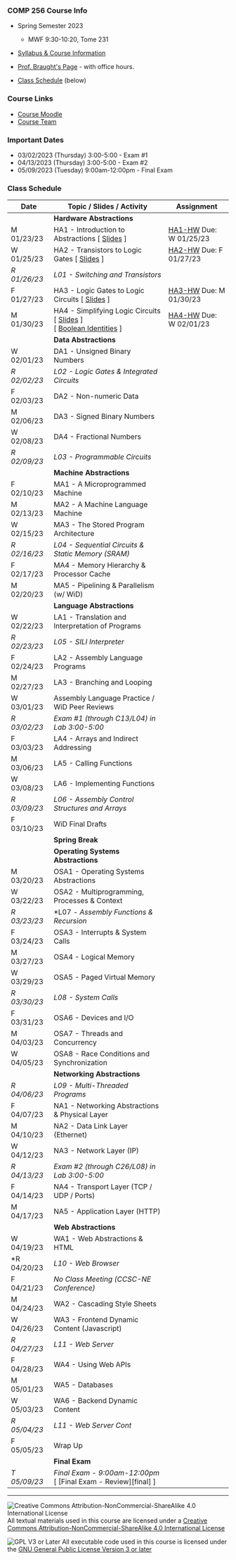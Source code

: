 ### COMP 256 Course Info
- Spring Semester 2023
  - MWF 9:30-10:20, Tome 231

- [Syllabus & Course Information](./syllabus.md)
- [Prof. Braught's Page](http://users.dickinson.edu/~braught/) - with office hours.
- [Class Schedule](#class-schedule) (below)

### Course Links

- [Course Moodle](https://lms.dickinson.edu/course/view.php?id=49856)
- [Course Team](https://teams.microsoft.com/l/team/19%3aLk175vaEncYObscYyzRIcIjgJjv7ooSfPRX-ZZZ6syY1%40thread.tacv2/conversations?groupId=7ae849d8-cd74-42f8-a922-455c34d06936&tenantId=6232b055-76b9-4c13-9b88-b562ae7db6fb)

<!--
- TinkerCAD
  - Use the link in Moodle to access our course directly.
  - Your "nickname" for login is your Dickinson username.
-->

<!--
- The Knob & Switch Computer
  - [The Datapath](https://dickinson-comp256.github.io/Knob-And-Switch-Computer/datapath.html)
  - [The Datapath & Memory](https://dickinson-comp256.github.io/Knob-And-Switch-Computer/dpandmem.html)
  - [Microprogram Machine](https://dickinson-comp256.github.io/Knob-And-Switch-Computer/micromachine.html)
  - [Machine Language Machine](https://dickinson-comp256.github.io/Knob-And-Switch-Computer/machine.html)
  - [Knob & Switch Assembly/Machine Language Reference](https://dickinson-comp256.github.io/Knob-And-Switch-Computer/instructions.html)
-->

<!--
- Assembler & Machine Simulator
  - [Assembly Language Reference Card](https://dickinson-comp256/AsmMachine/machine/bin/asm-ref.html)
  - [Assembler.jar](https://github.com/dickinson-comp256/AsmMachine/raw/main/Assembler/bin/Assembler.jar)
  - [Machine.jar](https://github.com/dickinson-comp256/AsmMachine/raw/main/Machine/bin/Machine.jar)
-->

### Important Dates

- 03/02/2023 (Thursday) 3:00-5:00 - Exam #1
- 04/13/2023 (Thursday) 3:00-5:00 - Exam #2
- 05/09/2023 (Tuesday) 9:00am-12:00pm - Final Exam

### Class Schedule

Date         | Topic / Slides / Activity                                                         | Assignment
------------ | --------------------------------------------------------------------------------- | --------------
             | **Hardware Abstractions**                                                         |
 M 01/23/23  |  HA1 - Introduction to Abstractions                 [ [Slides][HA-s1] ]           |  [HA1-HW][HA-hw1] Due: W 01/25/23
 W 01/25/23  |  HA2 - Transistors to Logic Gates                   [ [Slides][HA-s2] ]           |  [HA2-HW][HA-hw2] Due: F 01/27/23
*R 01/26/23* | *L01 - Switching and Transistors*                                                 | <!--*[LAB01][l01]  Due: R 02/02/23*-->
 F 01/27/23  |  HA3 - Logic Gates to Logic Circuits                [ [Slides][HA-s3] ]           |  [HA3-HW][HA-hw3] Due: M 01/30/23
 M 01/30/23  |  HA4 - Simplifying Logic Circuits                   [ [Slides][HA-s4] ]<br>[ [Boolean Identities][HA-BI] ]          |  [HA4-HW][HA-hw4] Due: W 02/01/23
             | **Data Abstractions**                                                             |
 W 02/01/23  |  DA1 - Unsigned Binary Numbers                       <!--[ [Slides][DA-s1] ]-->   |  <!--[DA1-HW][DA-hw1] Due: F 02/03/23-->
*R 02/02/23* | *L02 - Logic Gates & Integrated Circuits*                                         | <!--*[LAB02][l02] Due: R 02/09/23*--> 
 F 02/03/23  |  DA2 - Non-numeric Data                              <!--[ [Slides][DA-s2] ]-->   |  <!--[DA2-HW][DA-hw2] Due: M 02/06/23-->
 M 02/06/23  |  DA3 - Signed Binary Numbers                         <!--[ [Slides][DA-s3] ]-->   |  <!--[DA3-HW][DA-hw3] Due: W 02/08/23-->
 W 02/08/23  |  DA4 - Fractional Numbers                            <!--[ [Slides][DA-s4] ]-->   |  <!--[DA4-HW][DA-hw4] Due: F 02/10/23-->
*R 02/09/23* | *L03 - Programmable Circuits*                                                     | <!--*[LAB03][l03] Due: R 02/16/23*-->
             | **Machine Abstractions**                                                          |
 F 02/10/23  |  MA1 - A Microprogrammed Machine                     <!--[ [Slides][MA-s1] ]-->   |  <!--[MA1-HW][MA-hw1] Due: M 02/13/23-->
 M 02/13/23  |  MA2 - A Machine Language Machine                    <!--[ [Slides][MA-s2] ]-->   |  <!--[MA2-HW][MA-hw2] Due: W 02/15/23-->
 W 02/15/23  |  MA3 - The Stored Program Architecture               <!--[ [Slides][MA-s3] ]-->   |  <!--[MA3-HW][MA-hw3] Due: F 02/17/23-->
*R 02/16/23* | *L04 - Sequential Circuits & Static Memory (SRAM)*                                | <!--*[LAB04][l04] Due: R 02/23/23*-->
 F 02/17/23  |  MA4 - Memory Hierarchy & Processor Cache            <!--[ [Slides][MA-s4] ]-->   |  <!--[MA4-HW][MA-hw4] Due: M 02/20/23-->
 M 02/20/23  |  MA5 - Pipelining & Parallelism (w/ WiD)             <!--[ [Slides][MA-s5] ]-->   |  <!--[MA5-HW][MA-hw5] Due: W 02/22/23-->
             | **Language Abstractions**                                                         |
 W 02/22/23  |  LA1 - Translation and Interpretation of Programs    <!--[ [Slides][LA-s1] ]-->   |  <!--[LA1-HW][LA-hw1] Due: F 02/24/23-->
*R 02/23/23* | *L05 - SILI Interpreter*                                                          | <!--*[LAB05][l05] Due: R 03/09/23*-->
 F 02/24/23  |  LA2 - Assembly Language Programs                    <!--[ [Slides][LA-s2] ]-->   |  <!--[LA2-HW][LA-hw2] Due: M 02/27/23-->
 M 02/27/23  |  LA3 - Branching and Looping                         <!--[ [Slides][LA-s3] ]-->   |  <!--[LA3-HW][LA-hw3] Due: W 03/01/23-->
 W 03/01/23  |  Assembly Language Practice / WiD Peer Reviews       <!--[ [Slides][LA-pr1] ]-->  |  <!--[WiD][WiDPR] Due: F 03/03/23-->
*R 03/02/23* | *Exam #1 (through C13/L04) in Lab 3:00-5:00*<!--[ [Exam 1 - Review][ex1] ]-->     | 
 F 03/03/23  |  LA4 - Arrays and Indirect Addressing                <!--[ [Slides][LA-s4] ]-->   |  <!--[LA4-HW][LA-hw4] Due: M 03/06/23-->
 M 03/06/23  |  LA5 - Calling Functions                             <!--[ [Slides][LA-s5] ]-->   |  <!--[LA5-HW][LA-hw5] Due: W 03/08/23-->
 W 03/08/23  |  LA6 - Implementing Functions                        <!--[ [Slides][LA-s6] ]-->   |  <!--[LA6-HW][LA-hw6] Due: F 03/10/23-->
*R 03/09/23* | *L06 - Assembly Control Structures and Arrays*                                    | <!--*[LAB06][l06] Due: R 03/23/23*-->
 F 03/10/23  |  WiD Final Drafts                                                                 |  <!--[WiD][WiDFD] Due: M 03/20/23-->
             | **Spring Break**                                                                  |
             | **Operating Systems Abstractions**                                                |
 M 03/20/23  |  OSA1 - Operating Systems Abstractions               <!--[ [Slides][OSA-s1] ]-->  |  <!--[OSA1-HW][OSA-hw1] Due: W 03/22/23-->
 W 03/22/23  |  OSA2 - Multiprogramming, Processes & Context        <!--[ [Slides][OSA-s2] ]-->  |  <!--[OSA2-HW][OSA-hw2] Due: F 03/24/23--> 
*R 03/23/23* | *L07 - *Assembly Functions & Recursion*                                           | <!--*[LAB07]]l07] Due: R 03/30/23*-->
 F 03/24/23  |  OSA3 - Interrupts & System Calls                    <!--[ [Slides][OSA-s3] ]-->  |  <!--[OSA3-HW][OSA-hw3] Due: M 03/27/23-->
 M 03/27/23  |  OSA4 - Logical Memory                               <!--[ [Slides][OSA-s4] ]-->  |  <!--[OSA4-HW][OSA-hw4] Due: W 03/29/23-->
 W 03/29/23  |  OSA5 - Paged Virtual Memory                         <!--[ [Slides][OSA-s5] ]-->  |  <!--[OSA5-HW][OSA-hw5] Due: F 03/31/23-->
*R 03/30/23* | *L08 - System Calls*                                                              | <!--*[LAB08][l08] Due: R 04/13/23*-->
 F 03/31/23  |  OSA6 - Devices and I/O                              <!--[ [Slides][OSA-s6] ]-->  |  <!--[OSA6-HW][OSA-hw6] Due: M 04/03/23-->
 M 04/03/23  |  OSA7 - Threads and Concurrency                      <!--[ [Slides][OSA-s7] ]-->  |  <!--[OSA7-HW][OSA-hw7] Due: W 04/05/23-->
 W 04/05/23  |  OSA8 - Race Conditions and Synchronization          <!--[ [Slides][OSA-s8] ]-->  |  <!--[OSA8-HW][OSA-hw8] Due: F 04/07/23-->
             | **Networking Abstractions**                                                       |
*R 04/06/23* | *L09 - Multi-Threaded Programs*                                                   | <!--*[LAB09][l09] Due: R 04/20/23*-->
 F 04/07/23  |  NA1 - Networking Abstractions & Physical Layer      <!--[ [Slides][NA-s1] ]-->   |  <!--[NA1-HW][NA-hw1] Due: M 04/10/23-->
 M 04/10/23  |  NA2 - Data Link Layer (Ethernet)                    <!--[ [Slides][NA-s2] ]-->   |  <!--[NA2-HW][NA-hw2] Due: W 04/12/23-->
 W 04/12/23  |  NA3 -  Network Layer (IP)                           <!--[ [Slides][NA-s3] ]-->   |  <!--[NA3-HW][NA-hw3] Due: F 04/14/23-->
*R 04/13/23* | *Exam #2 (through C26/L08) in Lab 3:00-5:00*<!--[ [Exam 2 - Review][ex2] ]-->     | 
 F 04/14/23  |  NA4 - Transport Layer (TCP / UDP / Ports)           <!--[ [Slides][NA-s4] ]-->   |  <!--[NA4-HW][NA-hw4] Due: M 04/17/23-->
 M 04/17/23  |  NA5 - Application Layer (HTTP)                      <!--[ [Slides][NA-s5] ]-->   |  <!--[NA5-HW][NA-hw5] Due: W 04/19/23-->
             | **Web Abstractions**                                                              |
 W 04/19/23  |  WA1 - Web Abstractions & HTML                       <!--[ [Slides][WA-s1] ]-->   |  <!--[WA1-HW][WA-hw1] Due: F 04/21/23-->
*R 04/20/23  | *L10 - Web Browser*                                                               | <!--*[LAB10][l10] Due: R 04/27/23*-->
 F 04/21/23  |  *No Class Meeting (CCSC-NE Conference)*                                          |
 M 04/24/23  |  WA2 - Cascading Style Sheets                        <!--[ [Slides][WA-s2] ]-->   |  <!--[WA2-HW][WA-hw2] ] Due: W 04/26/23-->
 W 04/26/23  |  WA3 - Frontend Dynamic Content (Javascript)         <!--[ [Slides][WA-s3] ]-->   |  <!--[WA3-HW][WA-hw3] ] Due: F 04/28/23-->
*R 04/27/23* | *L11 - Web Server*                                                                | <!--*[LAB11][l11] Due: R 05/04/23*-->
 F 04/28/23  |  WA4 - Using Web APIs                                <!--[ [Slides][WA-s4] ]-->   |  <!--[WA4-HW][WA-hw4] ] Due: M 05/01/23-->
 M 05/01/23  |  WA5 - Databases                                     <!--[ [Slides][WA-s5] ]-->   |  <!--[WA5-HW][WA-hw5] ] Due: W 05/03/23-->
 W 05/03/23  |  WA6 - Backend Dynamic Content                       <!--[ [Slides][WA-s6] ]-->   |  <!--[WA6-HW][WA-hw6] ] Due: F 05/05/23-->
*R 05/04/23* | *L11 - Web Server Cont*                                                           |
 F 05/05/23  |        Wrap Up                                       <!--[ [Slides][TheEnd] ]-->  |  
             | **Final Exam**                                                                    |
*T 05/09/23* | *Final Exam - 9:00am-12:00pm*         [ [Final Exam - Review][final] ]            |


[HA-s1]: materials/01-HardwareAbstractions/HA1-S-Abstractions.pptx
[HA-hw1]: materials/01-HardwareAbstractions/HA1-A-Abstractions.docx
[HA-s2]: materials/01-HardwareAbstractions/HA2-S-TransistorsToGates.pptx
[HA-hw2]: materials/01-HardwareAbstractions/HA2-A-TransistorsToGates.docx
[HA-s3]: materials/01-HardwareAbstractions/HA3-S-GatesToCircuits.pptx
[HA-hw3]: materials/01-HardwareAbstractions/HA3-A-GatesToCircuits.docx
[HA-s4]: materials/01-HardwareAbstractions/HA4-S-LogicSimplification.pptx
[HA-BI]: materials/01-HardwareAbstractions/HA4-S-BooleanIdentities.pdf
[HA-hw4]: materials/01-HardwareAbstractions/HA4-A-LogicSimplification.docx

<!--
[DA-s1]: materials/02-DataAbstractions/DA1-S-UnsignedBinary.pptx
[DA-hw1]: materials/02-DataAbstractions/DA1-A-UnsignedBinary.docx
[DA-s2]: materials/02-DataAbstractions/DA2-S-NonNumericData.pptx
[DA-hw2]: materials/02-DataAbstractions/DA2-A-NonNumericData.docx
[DA-s3]: materials/02-DataAbstractions/DA3-S-SignedBinary.pptx
[DA-hw3]: materials/02-DataAbstractions/DA3-A-SignedBinary.docx
[DA-s4]: materials/02-DataAbstractions/DA4-S-FractionalNumbers.pptx
[DA-s5]: materials/02-DataAbstractions/DA4-A-FractionalNumbers.docx 

[MA-s1]: materials/03-MachineAbstractions/MA1-S-MicroProgram.pptx
[MA-hw1]: materials/03-MachineAbstractions/MA1-A-MicroProgram.docx
[MA-s2]: materials/03-MachineAbstractions/MA2-S-MachineLanguage.pptx
[MA-hw2]: materials/03-MachineAbstractions/MA2-A-MachineLanguage.docx
[MA-s3]: materials/03-MachineAbstractions/MA3-S-StoredProgram.pptx
[MA-hw3]: materials/03-MachineAbstractions/MA3-A-StoredProgram.docx
[MA-s4]: materials/03-MachineAbstractions/MA4-S-MemoryAndCache.pptx
[MA-hw4]: materials/03-MachineAbstractions/MA4-A-MemoryAndCache.docx
[MA-s5]: materials/03-MachineAbstractions/MA5-S-ParallelismPipelining.pptx
[MA-hw5]: materials/03-MachineAbstractions/MA5-S-ParallelismPipelining.docx

[LA-s1]: materials/04-MachineAbstractions/LA1-S-TranslationInterpretation.pptx
[LA-hw1]: materials/04-MachineAbstractions/LA1-A-TranslationInterpretation.docx
[LA-s2]: materials/04-MachineAbstractions/LA2-S-Assembly.pptx
[LA-hw2]: materials/04-MachineAbstractions/LA2-A-Assembly.docx
[LA-s3]: materials/04-MachineAbstractions/LA3-S-BranchingLooping.pptx
[LA-hw3]: materials/04-MachineAbstractions/LA3-A-BranchingLooping.docx
[LA-s4]: materials/04-MachineAbstractions/LA4-S-IndirectAddressing.pptx
[LA-hw4]: materials/04-MachineAbstractions/L45-A-IndirectAddressing.docx
[ex1]: materials/Exam1Review.docx
[LA-pr1]: materials/04-MachineAbstractions/LA1-Practice1-S-AsmActivities.pptx
[LA-s5]: materials/04-MachineAbstractions/LA5-S-CallingFunctions.pptx
[LA-hw5]: materials/04-MachineAbstractions/LA5-A-CallingFunctions.docx
[LA-s6]: materials/04-MachineAbstractions/LA6-S-ImplementingFunctions.pptx
[LA-hw6]: materials/04-MachineAbstractions/LA6-A-ImplementingFunctions.docx

[OSA-s1]: materials/05-OperatingSystemsAbstractions/OSA1-S-OSAbstractions.pptx
[OSA-hw1]: materials/05-OperatingSystemsAbstractions/OSA1-A-OSAbstractions.docx
[OSA-s2]: materials/05-OperatingSystemsAbstractions/OSA2-S-Processes.pptx
[OSA-hw2]: materials/05-OperatingSystemsAbstractions/OSA2-A-Processes.docx
[OSA-s3]: materials/05-OperatingSystemsAbstractions/OSA3-S-Interrupts.pptx
[OSA-hw3]: materials/05-OperatingSystemsAbstractions/OSA3-A-Interrupts.docx
[OSA-s4]: materials/05-OperatingSystemsAbstractions/OSA4-S-LogicalMemory.pptx
[OSA-hw4]: materials/05-OperatingSystemsAbstractions/OSA4-A-LogicalMemory.docx
[OSA-s5]: materials/05-OperatingSystemsAbstractions/OSA5-S-VirtualMemory.pptx
[OSA-hw5]: materials/05-OperatingSystemsAbstractions/OSA5-A-VirtualMemory.docx
[OSA-s6]: materials/05-OperatingSystemsAbstractions/OSA6-S-IOFileSystems.pptx
[OSA-hw6]: materials/05-OperatingSystemsAbstractions/OSA6-S-IOFileSystems.docx
[OSA-s7]: materials/05-OperatingSystemsAbstractions/OSA7-S-Threads.pptx
[OSA-hw7]: materials/05-OperatingSystemsAbstractions/OSA7-A-Threads.docx
[OSA-s8]: materials/05-OperatingSystemsAbstractions/OSA8-S-RaceConditions.pptx
[OSA-hw8]: materials/05-OperatingSystemsAbstractions/OSA8-A-RaceConditions.docx
[ex2]: materials/Exam2Review.docx

[NA-s1]: ???
[NA-hw1]: ???
[NA-s2]: ???
[NA-hw2]: ???
[NA-s3]: ???
[NA-hw3]: ???
[NA-s4]: ???
[NA-hw4]: ???
[NA-s5]: ???
[NA-hw5]: ???

[WA-s1]: materials/07-WebAbstractions/WA1-S-WebAbstractions.pptx
[WA-hw1]: materials/07-WebAbstractions/WA1-A-WebAbstractions.docx
[WA-s2]: materials/07-WebAbstractions/WA2-S-CSS.pptx
[WA-hw2]: materials/07-WebAbstractions/WA2-A-CSS.docx
[WA-s3]: materials/07-WebAbstractions/WA3-S-JavaScript.pptx
[WA-hw3]: materials/07-WebAbstractions/WA3-A-JavaScript.docx
[WA-s4]: materials/07-WebAbstractions/WA4-S-WebAPIs.pptx
[WA-hw4]: materials/07-WebAbstractions/WA4-A-WebAPIs.docx
[WA-s5]: materials/07-WebAbstractions/WA5-S-Databases.pptx
[WA-hw5]: materials/07-WebAbstractions/WA5-A-Databases.docx
[WA-s6]: materials/07-WebAbstractions/WA6-S-BackEndDynamic.pptx
[WA-hw6]: materials/07-WebAbstractions/WA6-A-BackEndDynamic.docx

[final]: materials/FinalExamReview.docx
[TheEnd]: materials/39-S-WrapUp.pptx
-->

[l01]: materials/Labs/L01-Switching.docx

<!--
[l02]: materials/Labs/L02-GatesIC.docx
[l03]: materials/Labs/L03-ProgCircuits.docx
[l04]: materials/Labs/L04-SeqCircuitsSRAM.docx
[l05]: materials/Labs/L05-Interpreter.docx
[l06]: ???
[l07]: materials/Labs/L07-AssemblyFuncs.docx
[l08]: ???
[l09]: ???
[l10]: ???
[l11]: materials/Labs/L11-WebServer.docx
-->
___

![Creative Commons Attribution-NonCommercial-ShareAlike 4.0 International License](https://i.creativecommons.org/l/by-nc-sa/4.0/88x31.png "Creative Commons Attribution-NonCommercial-ShareAlike 4.0 International License") All textual materials used in this course are licensed under a [Creative Commons Attribution-NonCommercial-ShareAlike 4.0 International License](http://creativecommons.org/licenses/by-nc-sa/4.0/)

![GPL V3 or Later](https://www.gnu.org/graphics/gplv3-or-later-sm.png "GPL V3 or later") All executable code used in this course is licensed under the [GNU General Public License Version 3 or later](https://www.gnu.org/licenses/gpl.txt)
